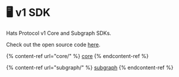 # 🖥️ v1 SDK

Hats Protocol v1 Core and Subgraph SDKs.&#x20;

Check out the open source code [here](https://github.com/Hats-Protocol/sdk-v1-core).

{% content-ref url="core/" %}
[core](core/)
{% endcontent-ref %}

{% content-ref url="subgraph/" %}
[subgraph](subgraph/)
{% endcontent-ref %}
